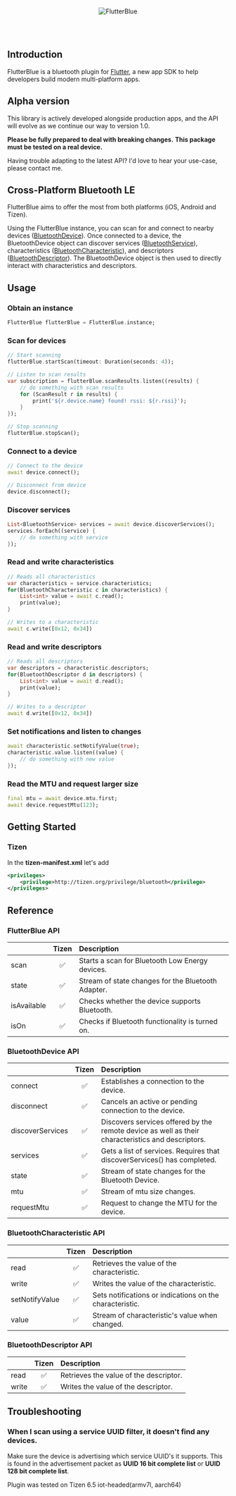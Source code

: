 <br>
<p align="center">
<img alt="FlutterBlue" src="https://github.com/pauldemarco/flutter_blue/blob/master/site/flutterblue.png?raw=true" />
</p>
<br><br>

## Introduction

FlutterBlue is a bluetooth plugin for [Flutter](https://flutter.dev), a new app SDK to help developers build modern multi-platform apps.

## Alpha version

This library is actively developed alongside production apps, and the API will evolve as we continue our way to version 1.0.

**Please be fully prepared to deal with breaking changes.**
**This package must be tested on a real device.**

Having trouble adapting to the latest API?   I'd love to hear your use-case, please contact me.

## Cross-Platform Bluetooth LE
FlutterBlue aims to offer the most from both platforms (iOS, Android and Tizen).

Using the FlutterBlue instance, you can scan for and connect to nearby devices ([BluetoothDevice](#bluetoothdevice-api)).
Once connected to a device, the BluetoothDevice object can discover services ([BluetoothService](lib/src/bluetooth_service.dart)), characteristics ([BluetoothCharacteristic](lib/src/bluetooth_characteristic.dart)), and descriptors ([BluetoothDescriptor](lib/src/bluetooth_descriptor.dart)).
The BluetoothDevice object is then used to directly interact with characteristics and descriptors.

## Usage
### Obtain an instance
```dart
FlutterBlue flutterBlue = FlutterBlue.instance;
```

### Scan for devices
```dart
// Start scanning
flutterBlue.startScan(timeout: Duration(seconds: 4));

// Listen to scan results
var subscription = flutterBlue.scanResults.listen((results) {
    // do something with scan results
    for (ScanResult r in results) {
        print('${r.device.name} found! rssi: ${r.rssi}');
    }
});

// Stop scanning
flutterBlue.stopScan();
```

### Connect to a device
```dart
// Connect to the device
await device.connect();

// Disconnect from device
device.disconnect();
```

### Discover services
```dart
List<BluetoothService> services = await device.discoverServices();
services.forEach((service) {
    // do something with service
});
```

### Read and write characteristics
```dart
// Reads all characteristics
var characteristics = service.characteristics;
for(BluetoothCharacteristic c in characteristics) {
    List<int> value = await c.read();
    print(value);
}

// Writes to a characteristic
await c.write([0x12, 0x34])
```

### Read and write descriptors
```dart
// Reads all descriptors
var descriptors = characteristic.descriptors;
for(BluetoothDescriptor d in descriptors) {
    List<int> value = await d.read();
    print(value);
}

// Writes to a descriptor
await d.write([0x12, 0x34])
```

### Set notifications and listen to changes
```dart
await characteristic.setNotifyValue(true);
characteristic.value.listen((value) {
    // do something with new value
});
```

### Read the MTU and request larger size
```dart
final mtu = await device.mtu.first;
await device.requestMtu(123);
```

## Getting Started
### **Tizen**
In the **tizen-manifest.xml** let's add
```xml
<privileges>
    <privilege>http://tizen.org/privilege/bluetooth</privilege>
</privileges>
```



## Reference
### FlutterBlue API
|                  |         Tizen          |             Description            |
| :--------------- | :------------------: |  :-------------------------------- |
| scan             |  :white_check_mark:  | Starts a scan for Bluetooth Low Energy devices. |
| state            |  :white_check_mark:  | Stream of state changes for the Bluetooth Adapter. |
| isAvailable      |  :white_check_mark:  | Checks whether the device supports Bluetooth. |
| isOn             |  :white_check_mark:  | Checks if Bluetooth functionality is turned on. |

### BluetoothDevice API
|                             |         Tizen        |             Description            |
| :-------------------------- | :------------------: |  :-------------------------------- |
| connect                     |  :white_check_mark:  | Establishes a connection to the device. |
| disconnect                  |  :white_check_mark:  | Cancels an active or pending connection to the device. |
| discoverServices            |  :white_check_mark:  | Discovers services offered by the remote device as well as their characteristics and descriptors. |
| services                    |  :white_check_mark:  | Gets a list of services. Requires that discoverServices() has completed. |
| state                       |  :white_check_mark:  | Stream of state changes for the Bluetooth Device. |
| mtu                         |  :white_check_mark:  | Stream of mtu size changes. |
| requestMtu                  |  :white_check_mark:  | Request to change the MTU for the device. |

### BluetoothCharacteristic API
|                             |         Tizen        |             Description            |
| :-------------------------- | :------------------: |  :-------------------------------- |
| read                        |  :white_check_mark:  | Retrieves the value of the characteristic.  |
| write                       |  :white_check_mark:  | Writes the value of the characteristic. |
| setNotifyValue              |  :white_check_mark:  | Sets notifications or indications on the characteristic. |
| value                       |  :white_check_mark:  | Stream of characteristic's value when changed. |

### BluetoothDescriptor API
|                             |         Tizen        |             Description            |
| :-------------------------- | :------------------: |  :-------------------------------- |
| read                        |  :white_check_mark:  | Retrieves the value of the descriptor.  |
| write                       |  :white_check_mark:  | Writes the value of the descriptor. |

## Troubleshooting
### When I scan using a service UUID filter, it doesn't find any devices.
Make sure the device is advertising which service UUID's it supports.  This is found in the advertisement
packet as **UUID 16 bit complete list** or **UUID 128 bit complete list**.

Plugin was tested on Tizen 6.5 iot-headed(armv7l, aarch64)